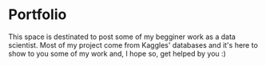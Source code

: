 # Portfolio
This space is destinated to post some of my begginer work as a data scientist. Most of my project come from Kaggles' databases and it's here to show to you some of my work and, I hope so, get helped by you :)
